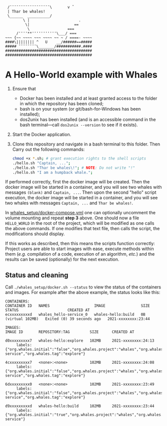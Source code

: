 ```
 /¯¯¯¯¯¯¯¯¯¯¯¯¯¯¯¯¯¯\       v ˇ
 | Thar be whales!
 \______  __________/
        \ |                      .
         \|                    ==
          \                 ===
     /''''**'''''''''''\___/ ===
~~~ {~~ ~~~~ ~~~ ~~~~ ~~ ~ / ====- ~~~~
####\|||||||| ^   U    __/######==#####
##### ¯¯¯¯¯¯¯¯\_______/###########.####
#######################################
#######################################
```

# A Hello-World example with Whales #

1. Ensure that
    - Docker has been installed and at least granted access to the folder in which the repository has been cloned;
    - bash is on your system (or git/bash-for-Windows has been installed);
    - dos2unix has been installed (and is an accessible command in the bash terminal—call `dos2unix --version` to see if it exists).
2. Start the Docker application.
3. Clone this repository and navigate in a bash terminal to this folder.
    Then Carry out the following commands:

    ```bash
    chmod +x *.sh; # grant execution rights to the shell scripts
    ./hello.sh "Captain, ...";
    ./hello.sh "Thar be whales\!"; # NOTE: Do not write "!"
    ./hello.sh "I am a humpback whale.";
    ```

If performed correctly, first the docker image will be created.
Then the docker image will be started in a container,
and you will see two whales with messages `(blank)` and `Captain, ...`.
Then upon the second "hello" script execution, the docker image will be started in a container,
and you will see two whales with messages `Captain, ...` and `Thar be whales!`.

In [whales_setup/docker-compose.yml](whales_setup/docker-compose.yml)
one can optionally uncomment the volume mounting and repeat **step 3** above.
One should now a file `HELLO_WORLD` in the root of the project,
which will be modified as one calls the above commands.
If one modifies that text file, then calls the script,
the modifications should display.

If this works as described, then this means the scripts function correctly:
Project users are able to start images with ease, execute methods within them
(_e.g._ compilation of a code, execution of an algorithm, _etc._)
and the results can be saved (optionally) for the next execution.

## Status and cleaning ##

Call `./whales_setup/docker.sh --status` to view the status of the containers and images.
For example after the above example, the status looks like this:

```
CONTAINERS:
CONTAINER ID   NAMES                    IMAGE                SIZE                 STATUS                      CREATED AT
ecxxxxxxxxxd   whales_hello-service_0   whales-hello:build   0B (virtual 102MB)   Exited (0) 39 seconds ago   2021-xxxxxxxx:23:44

IMAGES:
IMAGE ID       REPOSITORY:TAG         SIZE      CREATED AT

d0xxxxxxxxx7   whales-hello:explore   102MB     2021-xxxxxxxx:24:13
     labels:   {"org.whales.initial":"false","org.whales.project":"whales","org.whales.service":"hello-service","org.whales.tag":"explore"}

4cxxxxxxxxx7   <none>:<none>          102MB     2021-xxxxxxxx:24:08
     labels:   {"org.whales.initial":"false","org.whales.project":"whales","org.whales.service":"hello-service","org.whales.tag":"explore"}

6dxxxxxxxxx0   <none>:<none>          102MB     2021-xxxxxxxx:23:49
     labels:   {"org.whales.initial":"false","org.whales.project":"whales","org.whales.service":"hello-service","org.whales.tag":"explore"}

d9xxxxxxxxxd   whales-hello:build     102MB     2021-xxxxxxxx:23:44
     labels:   {"org.whales.initial":"true","org.whales.project":"whales","org.whales.service":"hello-service"}
```
